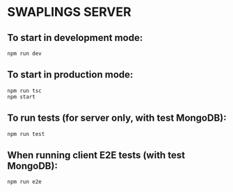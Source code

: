 # SWAPLINGS SERVER

## To start in development mode:
    npm run dev

## To start in production mode:
    npm run tsc
    npm start

## To run tests (for server only, with test MongoDB):
    npm run test

## When running client E2E tests (with test MongoDB):
    npm run e2e